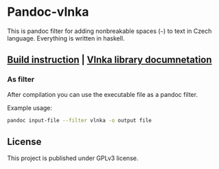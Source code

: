 # Pandoc-vlnka

This is pandoc filter for adding nonbreakable spaces (`~`) to text in Czech language.
Everything is written in haskell.


## [Build instruction]() | [Vlnka library documnetation]()

### As filter
After compilation you can use the executable file as a pandoc filter.

Example usage:

```sh
pandoc input-file --filter vlnka -o output file
```

## License
This project is published under GPLv3 license.
